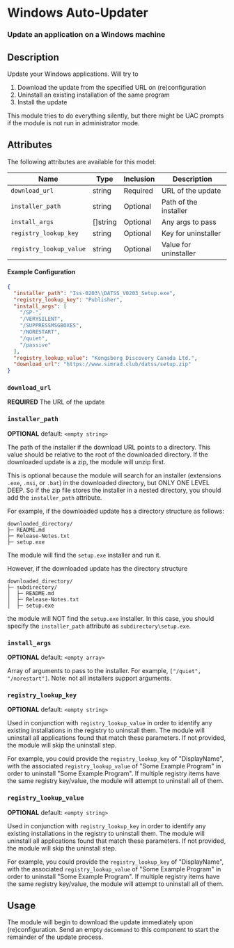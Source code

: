# Windows Auto-Updater
### Update an application on a Windows machine

## Description
Update your Windows applications. Will try to
1. Download the update from the specified URL on (re)configuration
1. Uninstall an existing installation of the same program
1. Install the update

This module tries to do everything silently, but there might be UAC prompts if the module is not run in administrator mode.

## Attributes
The following attributes are available for this model:

| Name                    | Type     | Inclusion | Description                |
|-------------------------|----------|-----------|----------------------------|
| `download_url`          | string   | Required  | URL of the update          |
| `installer_path`        | string   | Optional  | Path of the installer      |
| `install_args`          | []string | Optional  | Any args to pass           |
| `registry_lookup_key`   | string   | Optional  | Key for uninstaller        |
| `registry_lookup_value` | string   | Optional  | Value for uninstaller      |

#### Example Configuration

```json
{
  "installer_path": "Iss-0203\\DATSS_V0203_Setup.exe",
  "registry_lookup_key": "Publisher",
  "install_args": [
    "/SP-",
    "/VERYSILENT",
    "/SUPPRESSMSGBOXES",
    "/NORESTART",
    "/quiet",
    "/passive"
  ],
  "registry_lookup_value": "Kongsberg Discovery Canada Ltd.",
  "download_url": "https://www.simrad.club/datss/setup.zip"
}
```

### `download_url` 
**REQUIRED** 
The URL of the update

### `installer_path` 
**OPTIONAL** default: `<empty string>`

The path of the installer if the download URL points to a directory. This value should be relative to the root of the downloaded directory. If the downloaded update is a zip, the module will unzip first.

This is optional because the module will search for an installer (extensions `.exe`, `.msi`, or `.bat`) in the downloaded directory, but ONLY ONE LEVEL DEEP. So if the zip file stores the installer in a nested directory, you should add the `installer_path` attribute.

For example, if the downloaded update has a directory structure as follows:
```
downloaded_directory/
├─ README.md
├─ Release-Notes.txt
├─ setup.exe
```
The module will find the `setup.exe` installer and run it.

However, if the downloaded update has the directory structure
```
downloaded_directory/
├─ subdirectory/
│  ├─ README.md
│  ├─ Release-Notes.txt
│  ├─ setup.exe
```
the module will NOT find the `setup.exe` installer. In this case, you should specify the `installer_path` attribute as `subdirectory\setup.exe`.

### `install_args` 
**OPTIONAL** default: `<empty array>`

Array of arguments to pass to the installer. For example, `["/quiet", "/norestart"]`. Note: not all installers support arguments.

### `registry_lookup_key`
**OPTIONAL** default: `<empty string>`

Used in conjunction with `registry_lookup_value` in order to identify any existing installations in the registry to uninstall them. The module will uninstall all applications found that match these parameters. If not provided, the module will skip the uninstall step.

For example, you could provide the `registry_lookup_key` of "DisplayName", with the associated `registry_lookup_value` of "Some Example Program" in order to uninstall "Some Example Program". If multiple registry items have the same registry key/value, the module will attempt to uninstall all of them.

### `registry_lookup_value`
**OPTIONAL** default: `<empty string>`

Used in conjunction with `registry_lookup_key` in order to identify any existing installations in the registry to uninstall them. The module will uninstall all applications found that match these parameters. If not provided, the module will skip the uninstall step.

For example, you could provide the `registry_lookup_key` of "DisplayName", with the associated `registry_lookup_value` of "Some Example Program" in order to uninstall "Some Example Program". If multiple registry items have the same registry key/value, the module will attempt to uninstall all of them.

## Usage
The module will begin to download the update immediately upon (re)configuration. Send an empty `doCommand` to this component to start the remainder of the update process.
